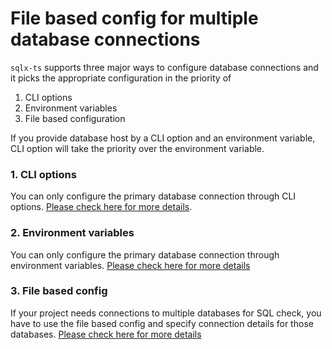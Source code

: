 # File based config for multiple database connections

`sqlx-ts` supports three major ways to configure database connections and it picks the 
appropriate configuration in the priority of

1. CLI options
2. Environment variables
3. File based configuration

If you provide database host by a CLI option and an environment variable, CLI option will take 
the priority over the environment variable.

### 1. CLI options

You can only configure the primary database connection through CLI options. [Please check here for 
more details](../user-guide/2.1.cli-options.md).

### 2. Environment variables

You can only configure the primary database connection through environment variables. [Please 
check here for more details](./2.2.environment-variables.md)

### 3. File based config

If your project needs connections to multiple databases for SQL check, you have to use the file 
based config and specify connection details for those databases. [Please check here for more 
details](./2.1.configs-file-based.md)


